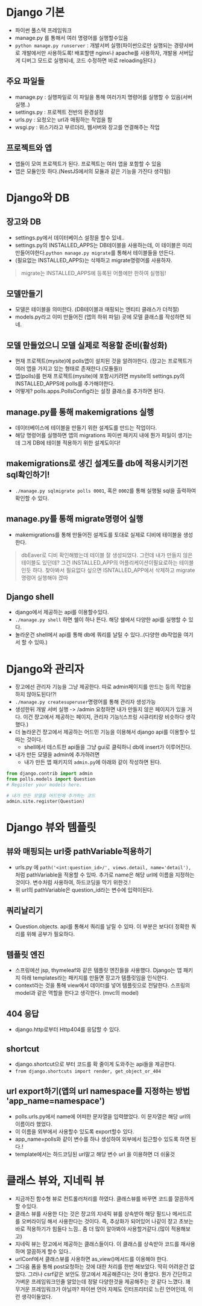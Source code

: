 # Django 기본

- 파이썬 풀스택 프레임워크
- manage.py 를 통해서 여러 명령어를 실행할수있음
- `python manage.py runserver` : 개발서버 실행(파이썬으로만 실행되는 경량서버로 개발에서만 사용하도록! 배포할땐 nginx나 apache를 사용하자, 개발용 서버답게 디버그 모드로 실행되네, 코드 수정하면 바로 reloading된다.)

## 주요 파일들

- manage.py : 실행파일로 이 파일을 통해 여러가지 명령어를 실행할 수 있음(서버 실행..)
- settings.py : 프로젝트 전반의 환경설정
- urls.py : 요청오는 url과 매핑하는 작업을 함
- wsgi.py : 위스기라고 부르더라, 웹서버와 장고를 연결해주는 작업

## 프로젝트와 앱
- 앱들이 모여 프로젝트가 된다. 프로젝트는 여러 앱을 포함할 수 있음
- 앱은 모듈인듯 하다.(NestJS에서의 모듈과 같은 기능을 가진다 생각됨)

# Django와 DB

## 장고와 DB
- settings.py에서 데이터베이스 설정을 할수 있네..
- settings.py의 INSTALLED_APPS는 DB테이블을 사용하는데, 이 테이블은 미리 만들어야한다.`python manage.py migrate`를 통해서 테이블들을 만든다.
- (필요없는 INSTALLED_APPS)는 삭제하고 migrate명령어를 사용하자.

> migrate는 INSTALLED_APPS에 등록된 어플에만 한하여 실행됨!

## 모델만들기
- 모델은 테이블을 의미한다. (DB테이블과 매핑되는 엔티티 클래스가 더적절)
- models.py라고 이미 만들어진 (앱의 하위 파일) 곳에 모델 클래스를 작성하면 되네.

## 모델 만들었으니 모델 실제로 적용할 준비(활성화)
- 현재 프로젝트(mysite)에 polls앱이 설치된 것을 알려야한다. (장고는 프로젝트가 여러 앱을 가지고 있는 형태로 존재한다.(모듈들))
- 앱(polls)를 현재 프로젝트(mysite)에 포함시키려면 mysite의 settings.py의 INSTALLED_APPS에 polls를 추가해야한다.
- 어떻게? polls.apps.PollsConfig라는 설정 클래스를 추가하면 된다.

## manage.py를 통해 makemigrations 실행
- 데이터베이스에 테이블을 만들기 위한 설계도를 만드는 작업이다.
- 해당 명령어를 실행하면 앱의 migrations 파이썬 패키지 내에 뭔가 파일이 생기는데 그게 DB에 테이블 적용하기 위한 설계도이다! 

## makemigrations로 생긴 설계도를 db에 적용시키기전 sql확인하기!
- `./manage.py sqlmigrate polls 0001`,  혹은 `0002`를 통해 실행될 sql을 출력하여 확인할 수 있다.

## manage.py를 통해 migrate명령어 실행
- makemigrations를 통해 만들어진 설계도를 토대로 실제로 디비에 테이블을 생성한다.

> dbEaver로 디비 확인해봤는데 테이블 잘 생성되었다. 그런데 내가 만들지 않은 테이블도 있던데? 그건 INSTALLED_APP의 어플리케이션이필요로하는 테이블 인듯 하다. 찾아봐서 필요없다 싶으면 ISNTALLED_APP에서 삭제하고 migrate명령어 실행해야 겠따

## Django shell
- django에서 제공하는 api를 이용할수있다.
- `./manage.py shell` 하면 쉘이 하나 뜬다. 해당 쉘에서 다양한 api를 실행할 수 있다. 
- 놀라운건 shell에서 api를 통해 db에 쿼리를 날릴 수 있다..(다양한 db작업을 여기서 할 수 있따.)

# Django와 관리자
- 장고에선 관리자 기능을 그냥 제공한다. 따로 admin페이지를 만드는 등의 작업을 하지 않아도된다!?!
- `./manage.py createsuperuser`명령어를 통해 관리자 생성가능
- 생성한뒤 개발 서버 실행 -> /admin 요청하면 내가 만들지 않은 페이지가 있을 거다. 이건 쟝고에서 제공하는 페이지, 관리자 기능!(스프링 시큐리티랑 비슷하다 생각했다.)
- 더 놀라운건 쟝고에서 제공하는 어드민 기능을 이용해서 django api를 이용할수 있따는 것이다.
  - shell에서 테스트한 api들을 그냥 gui로 클릭하니 db에 insert가 이루어진다.
- 내가 만든 모델을 admin에 추가하려면 
  - 내가 만든 앱 패키지의 `admin.py`에 아래와 같이 작성하면 된다.
```python
from django.contrib import admin
from polls.models import Question
# Register your models here.

# 내가 만든 모델을 어드민에 추가하는 코드
admin.site.register(Question)
```

# Django 뷰와 템플릿

## 뷰와 매핑되는 url중 pathVariable적용하기
- urls.py 에 `path('<int:question_id>/', views.detail, name='detail'),` 처럼 pathVariable을 적용할 수 있따. 추가로 name은 해당 url에 이름을 지정하는 것이다. 변수처럼 사용하여, 하드코딩을 막기 위한것.!
- 위 url의 pathVariable은 question_id라는 변수에 입력이된다.

## 쿼리날리기
- Question.objects. api를 통해서 쿼리를 날릴 수 있따. 이 부분은 보다더 정확한 쿼리를 위해 공부가 필요하다.

## 템플릿 엔진
- 스프링에선 jsp, thymeleaf와 같은 템플릿 엔진들을 사용했다. Django는 앱 패키지 아래 templates라는 패키지를 만들면 장고가 템플릿임을 인식한다. 
- context라는 것을 통해 view에서 데이터를 넣어 템플릿으로 전달한다. 스프링의 model과 같은 역할을 한다고 생각한다. (mvc의 model)

## 404 응답
- django.http로부터 Http404를 응답할 수  있다. 

## shortcut
- django.shortcut으로 부터 코드를 확 줄이게 도와주는 api들을 제공한다.
- `from django.shortcuts import render, get_object_or_404`

## url export하기(앱의 url namespace를 지정하는 방법 'app_name=namespace')
- polls.urls.py에서 name에 어떠한 문자열을 입력했었다. 이 문자열은 해당 url의 이름이라 했었다.
- 이 이름을 외부에서 사용할수 있도록 export할수 있다.
- app_name=polls와 같이 변수를 하나 생성하여 외부에서 접근할수 있도록 하면 된다.! 
- template에서는 하드코딩된 url말고 해당 변수 url 을 이용하면 더 쉬울것

# 클래스 뷰와, 지네릭 뷰
- 지금까진 함수형 뷰로 컨트롤러처리를 하였다. 클래스뷰를 바꾸면 코드를 깔끔하게 할 수있다.
- 클래스 뷰를 사용한 다는 것은 쟝고의 지네릭 뷰를 상속받아 해당 필드나 메서드르를 오버라이딩 해서 사용한다는 것이다. 즉, 추상화가 되어있어 나같이 쟝고 초보는 바로 적용하기가 힘들다 느낌.. 좀 더 많이 알아봐야 사용할거같다.(많이 적용해보고)
- 지네릭 뷰는 쟝고에서 제공하는 클래스들이다. 이 클래스를 상속받아 코드를 재사용하며 깔끔하게 할수 있다.. 
- urlConf에서 클래스뷰를 사용하면 as_view()메서드를 이용해야 한다.
- 그다음 폼을 통해 post요청하는 것에 대한 처리를 한번 해보았다. 딱히 어려운건 없었다. 그러나 csrf같은 보안도 쟝고에서 제공해준다는 것이 좋았다. 뭔가 간단하고 가벼운 프레임워크인줄 알았는데 정말 다양한것을 제공해주는 것 같다 느꼈다. 꽤 무거운 프레임워크가 아닐까? 파이썬 언어 자체도 인터프리터로 느린 언어인데, 이런 생각이들었다.
